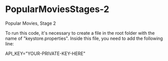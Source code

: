 # PopularMoviesStages-2

Popular Movies, Stage 2

To run this code, it's necessary to create a file in the root folder with the name of "keystore.properties". Inside this file, you need to add the following line:

API_KEY="YOUR-PRIVATE-KEY-HERE"
